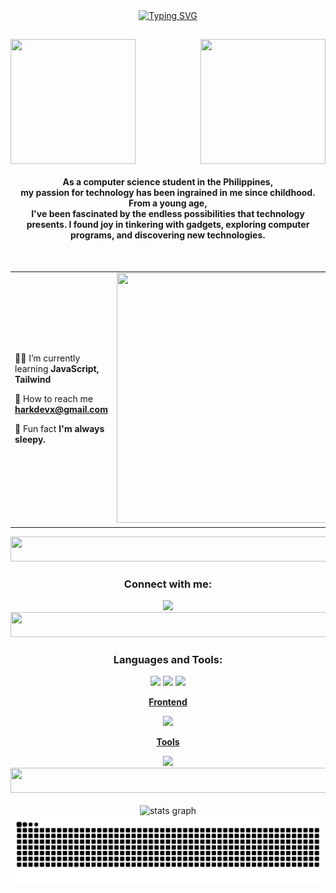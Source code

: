 <div align="center">
<a href="https://git.io/typing-svg"><img src="https://readme-typing-svg.demolab.com?font=Pixelify+Sans&weight=500&size=25&duration=4000&pause=500&color=02DCBD&center=true&random=false&width=600&height=300&lines=Hi%2C+I'm+Hark;A+Computer+Science+student+from+the+Philippines." alt="Typing SVG" /></a>
 <h2></h2>
</div>



<img align="right" width="200" height="200" src="https://user-images.githubusercontent.com/65187002/144930161-2f783401-8d27-4fdf-a2f7-cc0ba32f1f1f.gif"/>
<img align="left" width="200" height="200" src="https://user-images.githubusercontent.com/65187002/144930161-2f783401-8d27-4fdf-a2f7-cc0ba32f1f1f.gif"/>
<br clear="both">


 <h4 align="center">As a computer science student in the Philippines,<br>my passion for technology has been ingrained in me since childhood. From a young age, <br> I've been fascinated by the endless possibilities that technology presents. I found joy in tinkering with gadgets, exploring computer programs, and discovering new technologies.	</h4> 	


<br clear="both">

<table align="center" border="0">
  <tr border="0">
    <td valign="center" border="0">   <p>
    
  :man_technologist: I’m currently learning **JavaScript, Tailwind** 
  
  :email: How to reach me **harkdevx@gmail.com**
  
:yawning_face: Fun fact **I'm always sleepy.**
</p></td>
    <td valign="top"><img width="400" height="400" src="https://media.giphy.com/media/fwbzI2kV3Qrlpkh59e/giphy.gif"  /></td>
  </tr>
</table>
 


<img  width="2000" height="40" src="https://camo.githubusercontent.com/ea40cfc33ac9e94789b044995f312e432d41bc1fd371f413583092df7649ef3d/68747470733a2f2f692e696d6775722e636f6d2f644261534b57462e676966"/>

<div align="center">
  <h3>Connect with me:</h3>
  <a href="https://instagram.com/arking.x" target="blank"> <img src="https://skillicons.dev/icons?i=instagram,discord" height="50" /></a>
 <img  width="2000" height="40" src="https://camo.githubusercontent.com/ea40cfc33ac9e94789b044995f312e432d41bc1fd371f413583092df7649ef3d/68747470733a2f2f692e696d6775722e636f6d2f644261534b57462e676966"/>

</div>
<h3 align="center">Languages and Tools:</h3>
   <div align="center">
 <img  height="80" src="https://camo.githubusercontent.com/19cf1f6246a55a20a2fc585c1517827a55ab59b18a5306974f54a5b6f4e35fc9/68747470733a2f2f74656368737461636b2d67656e657261746f722e76657263656c2e6170702f6769746875622d69636f6e2e737667"/>
<img  height="80" src="https://camo.githubusercontent.com/0418a2bf25601cc5d8fae74f654b10d5734360ff2b1bb3b2fea4bb086baf5586/68747470733a2f2f74656368737461636b2d67656e657261746f722e76657263656c2e6170702f6a732d69636f6e2e737667"/>
<img  height="80" src="https://camo.githubusercontent.com/184dc161979384d9f2addf1f5cf285aaa317c1c9a47dd9918a6f81861db54ce9/68747470733a2f2f74656368737461636b2d67656e657261746f722e76657263656c2e6170702f70726574746965722d69636f6e2e737667"/>

</div>


<div align="center">


<p>

<a href="https://skillicons.dev/">
 
**Frontend**


 </p>
 <img src="https://skillicons.dev/icons?i=js,html,css,tailwind" height="50" />

  <p>
   
**Tools**
</p>
 <img src="https://skillicons.dev/icons?i=github,git,vscode,npm" height="50" />
<img  width="2000" height="40" src="https://camo.githubusercontent.com/ea40cfc33ac9e94789b044995f312e432d41bc1fd371f413583092df7649ef3d/68747470733a2f2f692e696d6775722e636f6d2f644261534b57462e676966"/>
</a>
</div>



<div align="center">
<br clear="both">

 <img src="https://github-readme-stats.vercel.app/api?username=arking-xx&hide_title=false&hide_rank=false&show_icons=true&include_all_commits=true&count_private=true&disable_animations=false&theme=cobalt&locale=en&hide_border=true" height="150" alt="stats graph"  />

<img src="https://raw.githubusercontent.com/arking-xx/arking-xx/output/snake.svg" alt="Snake animation" />

 
</div>

